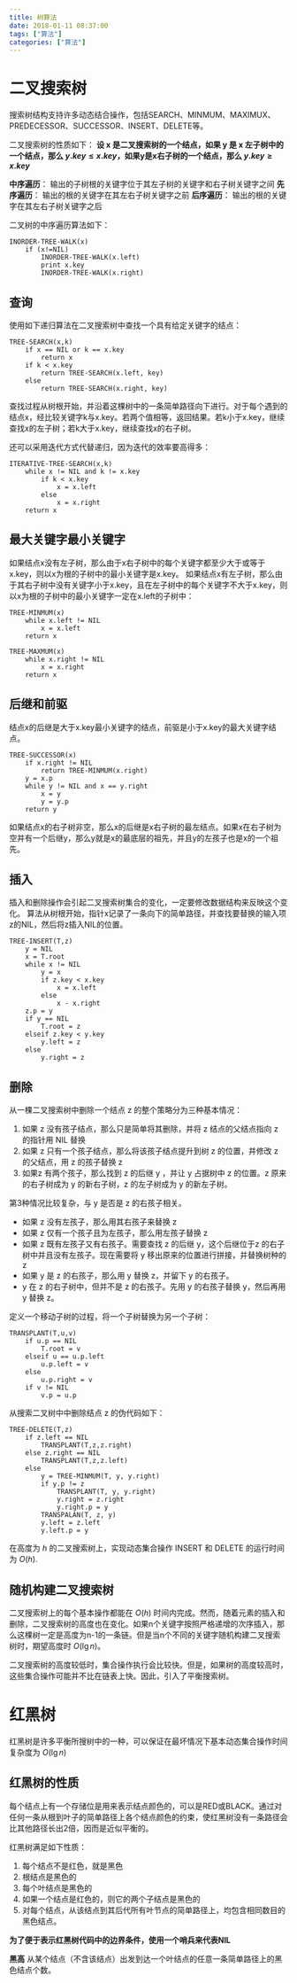 ```yaml
---
title: 树算法
date: 2018-01-11 08:37:00
tags: ["算法"]
categories: ["算法"]
---
```


# 二叉搜索树
搜索树结构支持许多动态结合操作，包括SEARCH、MINMUM、MAXIMUX、PREDECESSOR、SUCCESSOR、INSERT、DELETE等。

二叉搜索树的性质如下：
**设 x 是二叉搜索树的一个结点，如果 y 是 x 左子树中的一个结点，那么 $y.key \leq x.key$，如果y是x右子树的一个结点，那么 $y.key \geq x.key$**

**中序遍历**： 输出的子树根的关键字位于其左子树的关键字和右子树关键字之间
**先序遍历**： 输出的根的关键字在其左右子树关键字之前
**后序遍历**： 输出的根的关键字在其左右子树关键字之后

二叉树的中序遍历算法如下：
```
INORDER-TREE-WALK(x)
    if (x!=NIL)
        INORDER-TREE-WALK(x.left)
        print x.key
        INORDER-TREE-WALK(x.right)
```

## 查询
使用如下递归算法在二叉搜索树中查找一个具有给定关键字的结点：
```
TREE-SEARCH(x,k)
    if x == NIL or k == x.key
        return x
    if k < x.key
        return TREE-SEARCH(x.left, key)
    else
        return TREE-SEARCH(x.right, key)
```

查找过程从树根开始，并沿着这棵树中的一条简单路径向下进行。对于每个遇到的结点x，经比较关键字k与x.key。若两个值相等，返回结果。若k小于x.key，继续查找x的左子树；若k大于x.key，继续查找x的右子树。

还可以采用迭代方式代替递归，因为迭代的效率要高得多：
```
ITERATIVE-TREE-SEARCH(x,k)
    while x != NIL and k != x.key
        if k < x.key
            x = x.left
        else 
            x = x.right
    return x
```

## 最大关键字最小关键字
如果结点x没有左子树，那么由于x右子树中的每个关键字都至少大于或等于x.key，则以x为根的子树中的最小关键字是x.key。
如果结点x有左子树，那么由于其右子树中没有关键字小于x.key，且在左子树中的每个关键字不大于x.key，则以x为根的子树中的最小关键字一定在x.left的子树中：
```
TREE-MINMUM(x)
    while x.left != NIL
        x = x.left
    return x

TREE-MAXMUM(x)
    while x.right != NIL
        x = x.right
    return x
```

## 后继和前驱
结点x的后继是大于x.key最小关键字的结点，前驱是小于x.key的最大关键字结点。
```
TREE-SUCCESSOR(x)
    if x.right != NIL
        return TREE-MINMUM(x.right)
    y = x.p
    while y != NIL and x == y.right
        x = y
        y = y.p
    return y
```

如果结点x的右子树非空，那么x的后继是x右子树的最左结点。如果x在右子树为空并有一个后继y，那么y就是x的最底层的祖先，并且y的左孩子也是x的一个祖先。

## 插入
插入和删除操作会引起二叉搜索树集合的变化，一定要修改数据结构来反映这个变化。
算法从树根开始，指针x记录了一条向下的简单路径，并查找要替换的输入项z的NIL，然后将z插入NIL的位置。
```
TREE-INSERT(T,z)
    y = NIL
    x = T.root
    while x != NIL
        y = x
        if z.key < x.key
            x = x.left
        else
            x - x.right
    z.p = y
    if y == NIL
        T.root = z
    elseif z.key < y.key
        y.left = z
    else 
        y.right = z
```

## 删除
从一棵二叉搜索树中删除一个结点 z 的整个策略分为三种基本情况：
1. 如果 z 没有孩子结点，那么只是简单将其删除，并将 z 结点的父结点指向 z 的指针用 NIL 替换
2. 如果 z 只有一个孩子结点，那么将该孩子结点提升到树 z 的位置，并修改 z 的父结点，用 z 的孩子替换 z
3. 如果z 有两个孩子，那么找到 z 的后继 y ，并让 y 占据树中 z 的位置。z 原来的右子树成为 y 的新右子树，z 的左子树成为 y 的新左子树。

第3种情况比较复杂，与 y 是否是 z 的右孩子相关。
- 如果 z 没有左孩子，那么用其右孩子来替换 z
- 如果 z 仅有一个孩子且为左孩子，那么用左孩子替换 z
- 如果 z 既有左孩子又有右孩子。需要查找 z  的后继 y，这个后继位于z 的右子树中并且没有左孩子。现在需要将 y 移出原来的位置进行拼接，并替换树种的 z
- 如果 y 是 z 的右孩子，那么用 y 替换 z，并留下 y 的右孩子。
- y 在 z 的右子树中，但并不是 z 的右孩子。先用 y 的右孩子替换 y，然后再用 y 替换 z。

定义一个移动子树的过程，将一个子树替换为另一个子树：
```
TRANSPLANT(T,u,v)
    if u.p == NIL
        T.root = v
    elseif u == u.p.left
        u.p.left = v
    else
        u.p.right = v
    if v != NIL
        v.p = u.p
```

从搜索二叉树中中删除结点 z 的伪代码如下：
```
TREE-DELETE(T,z)
    if z.left == NIL
        TRANSPLANT(T,z,z.right)
    else z.right == NIL
        TRANSPLANT(T,z,z.left)
    else 
        y = TREE-MINMUM(T, y, y.right)
        if y.p != z
            TRANSPLANT(T, y, y.right)
            y.right = z.right
            y.right.p = y
        TRANSPALAN(T, z, y)
        y.left = z.left
        y.left.p = y
```

在高度为 $h$ 的二叉搜索树上，实现动态集合操作 INSERT 和 DELETE 的运行时间为 $O(h)$.

## 随机构建二叉搜索树
二叉搜索树上的每个基本操作都能在 $O(h)$ 时间内完成。然而，随着元素的插入和删除，二叉搜索树的高度也在变化。如果n个关键字按照严格递增的次序插入，那么这棵树一定是高度为n-1的一条链。但是当n个不同的关键字随机构建二叉搜索树时，期望高度时 $O(\lg n)$。

二叉搜索树的高度较低时，集合操作执行会比较快。但是，如果树的高度较高时，这些集合操作可能并不比在链表上快。因此，引入了平衡搜索树。

# 红黑树
红黑树是许多平衡所搜树中的一种，可以保证在最坏情况下基本动态集合操作时间复杂度为 $O(\lg n)$

## 红黑树的性质
每个结点上有一个存储位是用来表示结点颜色的，可以是RED或BLACK。通过对任何一条从根到叶子的简单路径上各个结点颜色的约束，使红黑树没有一条路径会比其他路径长出2倍，因而是近似平衡的。

红黑树满足如下性质：
1. 每个结点不是红色，就是黑色
2. 根结点是黑色的
3. 每个叶结点是黑色的
4. 如果一个结点是红色的，则它的两个子结点是黑色的
5. 对每个结点，从该结点到其后代所有叶节点的简单路径上，均包含相同数目的黑色结点。

**为了便于表示红黑树代码中的边界条件，使用一个哨兵来代表NIL**

**黑高** 从某个结点（不含该结点）出发到达一个叶结点的任意一条简单路径上的黑色结点个数。
